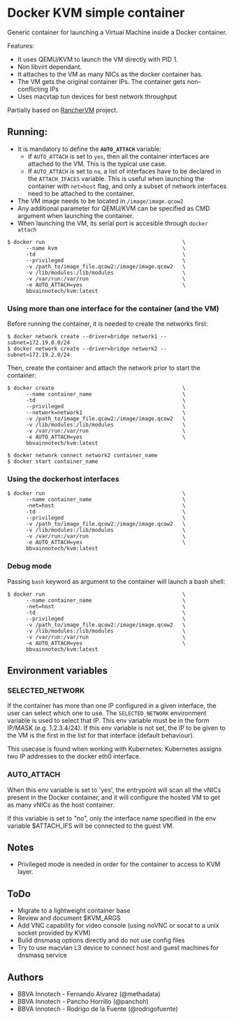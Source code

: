# Docker KVM simple container

Generic container for launching a Virtual Machine inside a Docker container.

Features:
- It uses QEMU/KVM to launch the VM directly with PID 1.
- Non libvirt dependant.
- It attaches to the VM as many NICs as the docker container has.
- The VM gets the original container IPs. The container gets non-conflicting IPs
- Uses macvtap tun devices for best network throughput

Partially based on [RancherVM](https://github.com/rancher/vm) project.

## Running:

* It is mandatory to define the **`AUTO_ATTACH`** variable:
  * If `AUTO_ATTACH` is set to `yes`, then all the container interfaces are attached to the VM. This is the typical use case.
  * If `AUTO_ATTACH` is set to `no`, a list of interfaces have to be declared in the `ATTACH_IFACES` variable. This is useful when launching the container with `net=host` flag, and only a subset of network interfaces need to be attached to the container.
* The VM image needs to be located in `/image/image.qcow2`
* Any additional parameter for QEMU/KVM can be specified as CMD argument when launching the container.
* When launching the VM, its serial port is accesible through `docker attach`


```
$ docker run                                            \
      --name kvm                                        \
      -td                                               \
      --privileged                                      \
      -v /path_to/image_file.qcow2:/image/image.qcow2   \
      -v /lib/modules:/lib/modules                      \
      -v /var/run:/var/run                              \
      -e AUTO_ATTACH=yes                                \
      bbvainnotech/kvm:latest
```

### Using more than one interface for the container (and the VM)

Before running the container, it is needed to create the networks first:
```
$ docker network create --driver=bridge network1 --subnet=172.19.0.0/24
$ docker network create --driver=bridge network2 --subnet=172.19.2.0/24
```

Then, create the container and attach the network prior to start the container:
```
$ docker create                                         \
      --name container_name                             \
      -td                                               \
      --privileged                                      \
      --network=network1                                \
      -v /path_to/image_file.qcow2:/image/image.qcow2   \
      -v /lib/modules:/lib/modules                      \
      -v /var/run:/var/run                              \
      -e AUTO_ATTACH=yes                                \
      bbvainnotech/kvm:latest

$ docker network connect network2 container_name
$ docker start container_name
```

### Using the dockerhost interfaces

```
$ docker run                                            \
      --name container_name                             \
      -net=host                                         \
      -td                                               \
      --privileged                                      \
      -v /path_to/image_file.qcow2:/image/image.qcow2   \
      -v /lib/modules:/lib/modules                      \
      -v /var/run:/var/run                              \
      -e AUTO_ATTACH=yes                                \
      bbvainnotech/kvm:latest
```

### Debug mode

Passing `bash` keyword as argument to the container will launch a bash shell:

```
$ docker run                                            \
      --name container_name                             \
      -net=host                                         \
      -td                                               \
      --privileged                                      \
      -v /path_to/image_file.qcow2:/image/image.qcow2   \
      -v /lib/modules:/lib/modules                      \
      -v /var/run:/var/run                              \
      -e AUTO_ATTACH=yes                                \
      bbvainnotech/kvm:latest
```

## Environment variables

### SELECTED_NETWORK
If the container has more than one IP configured in a given interface, the user can select which one to use. The `SELECTED_NETWORK` environment variable is used to select that IP. This env variable must be in the form IP/MASK (e.g. 1.2.3.4/24).
If this env variable is not set, the IP to be given to the VM is the first in the list for that interface (default behaviour).

This usecase is found when working with Kubernetes: Kubernetes assigns two IP addresses to the docker eth0 interface.

### AUTO_ATTACH
When this env variable is set to 'yes', the entrypoint will scan all the vNICs present in the Docker container, and it will configure the hosted VM to get as many vNICs as the host container.

If this variable is set to "no", only the interface name specified in the env variable $ATTACH_IFS will be connected to the guest VM.

## Notes

* Privileged mode is needed in order for the container to access to KVM layer.

## ToDo
* Migrate to a lightweight container base
* Review and document $KVM_ARGS
* Add VNC capability for video console (using noVNC or socat to a unix socket provided by KVM)
* Build dnsmasq options directly and do not use config files
* Try to use macvlan L3 device to connect host and guest machines for dnsmasq service

## Authors
* BBVA Innotech - Fernando Alvarez (@methadata)
* BBVA Innotech - Pancho Horrillo (@panchoh)
* BBVA Innotech - Rodrigo de la Fuente (@rodrigofuente)